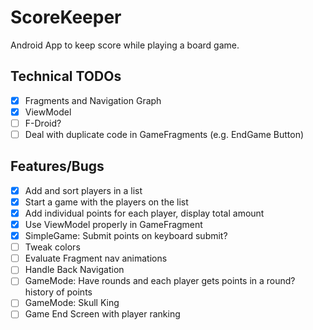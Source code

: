 # ScoreKeeper

Android App to keep score while playing a board game.

## Technical TODOs
- [x] Fragments and Navigation Graph
- [x] ViewModel
- [ ] F-Droid?
- [ ] Deal with duplicate code in GameFragments (e.g. EndGame Button)

## Features/Bugs

- [x] Add and sort players in a list
- [x] Start a game with the players on the list
- [x] Add individual points for each player, display total amount
- [x] Use ViewModel properly in GameFragment
- [x] SimpleGame: Submit points on keyboard submit?
- [ ] Tweak colors
- [ ] Evaluate Fragment nav animations
- [ ] Handle Back Navigation
- [ ] GameMode: Have rounds and each player gets points in a round? history of points
- [ ] GameMode: Skull King
- [ ] Game End Screen with player ranking

